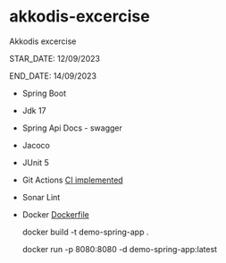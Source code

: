 # akkodis-excercise
Akkodis excercise

STAR_DATE: 12/09/2023

END_DATE: 14/09/2023

* Spring Boot
* Jdk 17
* Spring Api Docs - swagger




* Jacoco
* JUnit 5
* Git Actions
  [CI implemented](.github/workflows/ci.yml)
* Sonar Lint

* Docker
  [Dockerfile](Dockerfile)

  docker build -t demo-spring-app .

  docker run -p 8080:8080 -d demo-spring-app:latest

